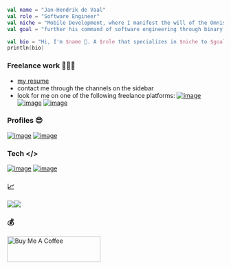 ```kotlin
val name = "Jan-Hendrik de Vaal"
val role = "Software Engineer"
val niche = "Mobile Development, where I manifest the will of the Omnissiah through Androidmancy,"
val goal = "further his command of software engineering through binary trials that test the limits of his cognitive and creative capabilities" 

val bio = "Hi, I'm $name 👋. A $role that specializes in $niche to $goal."
println(bio)
```

### Freelance work 👨🏻‍💻
- [my resume](https://github.com/jhavatar/mycv/files/15048538/Jan-Hendrik.de.Vaal.CV.-.April.2024.pdf)
- contact me through the channels on the sidebar
- look for me on one of the following freelance platforms:
<a href="https://www.toptal.com">![image](https://img.shields.io/badge/Toptal-3863A0?style=for-the-badge&logo=Toptal&logoColor=white)</a> <a href="https://andela.com/">![image](https://img.shields.io/badge/ANDELA-173B3F?style=for-the-badge&logo=ANDELA&logoColor=FFFFFF)</a> <a href="https://www.turing.com/">![image](https://img.shields.io/badge/TURING-0F0F0F?style=for-the-badge&logo=url=%2Fimg%2FLogo.svg&w=128&q=75&logoColor=FFFFFF)</a>

### Profiles 😎
<a href="https://stackoverflow.com/users/778951/jhavatar">![image](https://img.shields.io/badge/Stack_Overflow-FE7A16?style=for-the-badge&logo=stack-overflow&logoColor=white)</a>
<a href="[https://stackoverflow.com/users/778951/jhavatar](https://www.hackerrank.com/profile/jhdevaal)">![image](https://img.shields.io/badge/HackerRank-32C766?style=for-the-badge&logo=hackerrank&w=128&q=75&logoColor=white)</a>

### Tech </>
<a href="https://www.android.com/">![image](https://img.shields.io/badge/Android-3DDC84?style=for-the-badge&logo=android&logoColor=white)</a>
<a href="https://kotlinlang.org/">![image](https://img.shields.io/badge/kotlin-B125EA?style=for-the-badge&logo=kotlin&logoColor=white)</a>

### 📈
<p align="left">
 <img align="center" src="https://github-readme-stats.vercel.app/api?username=jhavatar&count_private=true&show_icons=true&theme=dracula"/><img align="center" src="https://github-readme-stats.vercel.app/api/top-langs/?username=jhavatar&layout=compact&theme=dracula"/>
</p>

### 💰
<p align="left">
  <a href="https://www.buymeacoffee.com/jhdevaal" target="_blank"><img src="https://cdn.buymeacoffee.com/buttons/v2/default-yellow.png" alt="Buy Me A Coffee" style="height: 60px !important;width: 217px !important;" ></a>
</p>
